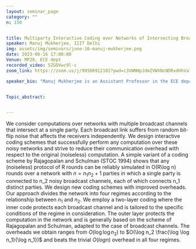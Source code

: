 ```yaml
---
layout: seminar_page
category: ""
n: 150


title: Multiparty Interactive Coding over Networks of Intersecting Broadcast Links
speaker: Manuj Mukherjee, IIIT Delhi
img: assets/img/seminars/june-16-manuj-mukherjee.png
date: 2023-06-16 17:00:00 
Venue: MP20, ECE dept
recorded_video: 5ZGOVwc9l-c
zoom_link: https://zoom.us/j/99506912102?pwd=c3VWNHpJdmZVWXNsNDRxdHhVaTBuZz09

speaker_bio: "Manuj Mukherjee is an Assistant Professor in the ECE department of IIIT Delhi. He completed his PhD from the Indian Institute of Science, Bangalore, in 2017, following which he served two stints as a postdoc, at Telecom Paris, France, and at Bar Ilan University, Israel. Manuj's research interest includes information theory and theory in general, with specific focus on multiparty interactive communication."


Topic_abstract: 


---
```


We consider computations over networks with multiple broadcast channels that intersect at a single party. Each broadcast link suffers from random bit-flip noise that affects the receivers independently. We design interactive coding schemes
that successfully perform any computation over these noisy networks and strive to reduce their communication overhead with respect to the original (noiseless) computation. A simple variant of a coding scheme by Rajagopalan and Schulman (STOC 1994) shows that any (noiseless) protocol of R rounds can be reliably simulated in O(R\log n) rounds over a network with $n = n_1n_2 + 1$ parties in which a single party is connected to n_2 noisy broadcast channels, each of which connects n_1 distinct parties. We design new coding schemes with improved overheads. Our approach divides the network into four regimes according to the relationship between $n_1$ and $n_2$. We employ a two-layer coding where the inner code protects each broadcast channel and is tailored to the specific conditions of the regime in consideration. The outer layer protects the computation in the network and is generally based on the scheme of Rajagopalan and Schulman, adapted to the case of broadcast channels. The overheads we obtain ranges from $O(\log \log n_2)$ to $O(\log n_2 \frac{\log \log n_1}{\log n_1})$ and beats the trivial $O(log n)$ overhead in all four regimes.